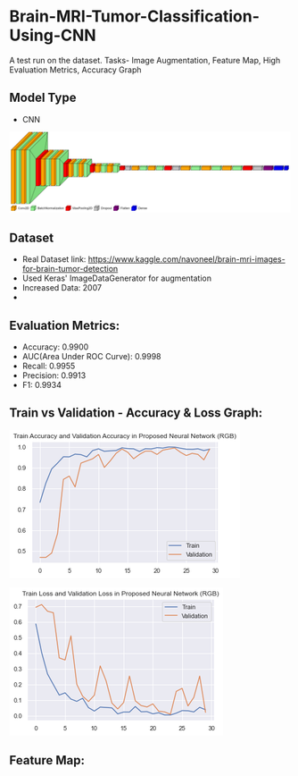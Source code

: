 # Brain-MRI-Tumor-Classification-Using-CNN
A test run on the dataset. Tasks- Image Augmentation, Feature Map, High Evaluation Metrics, Accuracy Graph


## Model Type

- CNN

![model](project_images/model.png)

## Dataset

- Real Dataset link: https://www.kaggle.com/navoneel/brain-mri-images-for-brain-tumor-detection
- Used Keras' ImageDataGenerator for augmentation
- Increased Data: 2007
- 
## Evaluation Metrics:

- Accuracy: 0.9900
- AUC(Area Under ROC Curve): 0.9998
- Recall: 0.9955
- Precision: 0.9913
- F1: 0.9934

## Train vs Validation - Accuracy & Loss Graph:

![model](project_images/accuracy.png)

![model](project_images/loss.png)

## Feature Map:

